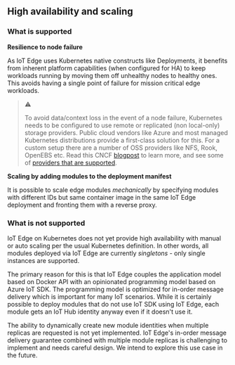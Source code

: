 ## High availability and scaling

### What is supported

**Resilience to node failure** 

As IoT Edge uses Kubernetes native constructs like Deployments, it benefits from inherent platform capabilities (when configured for HA) to keep workloads running by moving them off unhealthy nodes to healthy ones. This avoids having a single point of failure for mission critical edge workloads.

> ⚠️
>
> To avoid data/context loss in the event of a node failure, Kubernetes needs to be configured to use remote or replicated (non local-only) storage providers. Public cloud vendors like Azure and most managed Kubernetes distributions provide a first-class solution for this. For a custom setup there are a number of OSS providers like NFS, Rook, OpenEBS etc. Read this CNCF [blogpost](https://www.cncf.io/blog/2018/04/19/container-attached-storage-a-primer/) to learn more, and see some of [providers that are supported](https://kubernetes.io/docs/concepts/storage/).

**Scaling by adding modules to the deployment manifest**

It is possible to scale edge modules *mechanically* by specifying modules with different IDs but same container image in the same IoT Edge deployment and fronting them with a reverse proxy.

### What is not supported

IoT Edge on Kubernetes does not yet provide high availability with manual or auto scaling per the usual Kubernetes definition. In other words, all modules deployed via IoT Edge are currently *singletons* - only single instances are supported. 

The primary reason for this is that IoT Edge couples the application model based on Docker API with an opinionated programming model based on Azure IoT SDK. The programming model is optimized for in-order message delivery which is important for many IoT scenarios. While it is certainly possible to deploy modules that do not use IoT SDK using IoT Edge, each module gets an IoT Hub identity anyway even if it doesn't use it.

The ability to dynamically create new module identities when multiple replicas are requested is not yet implemented. IoT Edge's in-order message delivery guarantee combined with multiple module replicas is challenging to implement and needs careful design. We intend to explore this use case in the future.